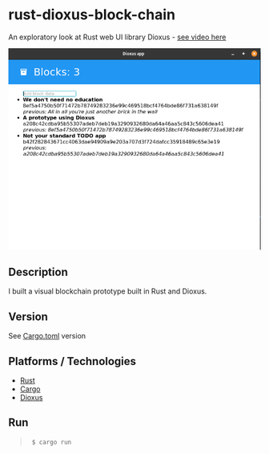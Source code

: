 # rust-dioxus-block-chain

An exploratory look at Rust web UI library Dioxus - [see video here](https://www.youtube.com/watch?v=KmqExCoR69g)

[![Preview of a list of block chain blocks](img/thumb.png)](https://www.youtube.com/watch?v=KmqExCoR69g)

## Description

I built a visual blockchain prototype built in Rust and Dioxus.

## Version

See [Cargo.toml](Cargo.toml) version

## Platforms / Technologies

- [Rust](https://www.rust-lang.org/en-US/)
- [Cargo](https://doc.rust-lang.org/cargo/)
- [Dioxus](https://dioxuslabs.com/)

## Run

>      $ cargo run
